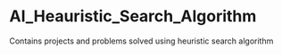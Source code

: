 # AI_Heauristic_Search_Algorithm
Contains projects and problems solved using heuristic search algorithm
